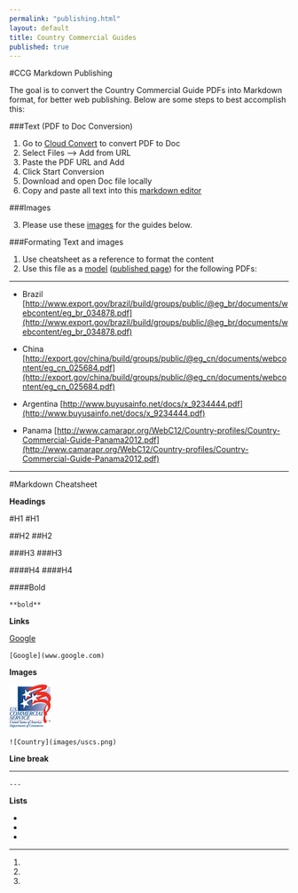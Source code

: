 ```yaml
---
permalink: "publishing.html"
layout: default
title: Country Commercial Guides 
published: true
---
```


#CCG Markdown Publishing 

The goal is to convert the Country Commercial Guide PDFs into Markdown format, for better web publishing. Below are some steps to best accomplish this:

###Text (PDF to Doc Conversion)

1. Go to [Cloud Convert](https://cloudconvert.com/pdf-to-doc) to convert PDF to Doc
2. Select Files --> Add from URL
3. Paste the PDF URL and Add
4. Click Start Conversion
5. Download and open Doc file locally
6. Copy and paste all text into this [markdown editor](http://markable.in/editor/)

###Images

3. Please use these [images](https://github.com/GovWizely/ccg/tree/gh-pages/guide-images) for the guides below.

###Formating Text and images

1. Use cheatsheet as a reference to format the content 
2. Use this file as a [model](https://raw.githubusercontent.com/GovWizely/ccg/gh-pages/_posts/2014-12-15-columbia.md) ([published page](http://govwizely.github.io/ccg/colombia.html)) for the following PDFs:

---

* Brazil [http://www.export.gov/brazil/build/groups/public/@eg_br/documents/webcontent/eg_br_034878.pdf](http://www.export.gov/brazil/build/groups/public/@eg_br/documents/webcontent/eg_br_034878.pdf)

* China [http://export.gov/china/build/groups/public/@eg_cn/documents/webcontent/eg_cn_025684.pdf](http://export.gov/china/build/groups/public/@eg_cn/documents/webcontent/eg_cn_025684.pdf)

* Argentina [http://www.buyusainfo.net/docs/x_9234444.pdf](http://www.buyusainfo.net/docs/x_9234444.pdf)

* Panama [http://www.camarapr.org/WebC12/Country-profiles/Country-Commercial-Guide-Panama2012.pdf](http://www.camarapr.org/WebC12/Country-profiles/Country-Commercial-Guide-Panama2012.pdf)

---

#Markdown Cheatsheet


**Headings** 

#H1
	#H1

##H2
	##H2

###H3
	###H3

####H4
	####H4

####Bold

	**bold**

**Links**
 
[Google](www.google.com)

	[Google](www.google.com)

**Images**

![Country](images/uscs.png)

	![Country](images/uscs.png)

**Line break**

---

	---

**Lists**

* 
* 
* 

---

1. 
2. 
3.